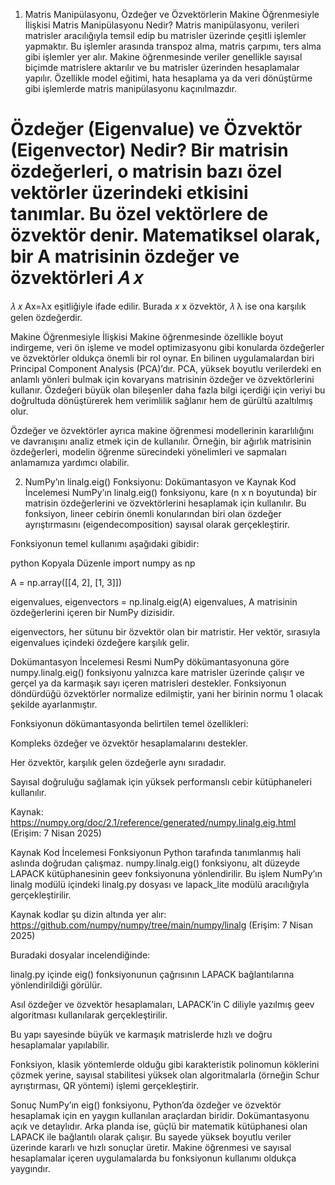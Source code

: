 1. Matris Manipülasyonu, Özdeğer ve Özvektörlerin Makine Öğrenmesiyle İlişkisi
Matris Manipülasyonu Nedir?
Matris manipülasyonu, verileri matrisler aracılığıyla temsil edip bu matrisler üzerinde çeşitli işlemler yapmaktır. Bu işlemler arasında transpoz alma, matris çarpımı, ters alma gibi işlemler yer alır. Makine öğrenmesinde veriler genellikle sayısal biçimde matrislere aktarılır ve bu matrisler üzerinden hesaplamalar yapılır. Özellikle model eğitimi, hata hesaplama ya da veri dönüştürme gibi işlemlerde matris manipülasyonu kaçınılmazdır.

Özdeğer (Eigenvalue) ve Özvektör (Eigenvector) Nedir?
Bir matrisin özdeğerleri, o matrisin bazı özel vektörler üzerindeki etkisini tanımlar. Bu özel vektörlere de özvektör denir. Matematiksel olarak, bir A matrisinin özdeğer ve özvektörleri 
𝐴
𝑥
=
𝜆
𝑥
Ax=λx eşitliğiyle ifade edilir. Burada 
𝑥
x özvektör, 
𝜆
λ ise ona karşılık gelen özdeğerdir.

Makine Öğrenmesiyle İlişkisi
Makine öğrenmesinde özellikle boyut indirgeme, veri ön işleme ve model optimizasyonu gibi konularda özdeğerler ve özvektörler oldukça önemli bir rol oynar. En bilinen uygulamalardan biri Principal Component Analysis (PCA)’dır. PCA, yüksek boyutlu verilerdeki en anlamlı yönleri bulmak için kovaryans matrisinin özdeğer ve özvektörlerini kullanır. Özdeğeri büyük olan bileşenler daha fazla bilgi içerdiği için veriyi bu doğrultuda dönüştürerek hem verimlilik sağlanır hem de gürültü azaltılmış olur.

Özdeğer ve özvektörler ayrıca makine öğrenmesi modellerinin kararlılığını ve davranışını analiz etmek için de kullanılır. Örneğin, bir ağırlık matrisinin özdeğerleri, modelin öğrenme sürecindeki yönelimleri ve sapmaları anlamamıza yardımcı olabilir.

2. NumPy’ın linalg.eig() Fonksiyonu: Dokümantasyon ve Kaynak Kod İncelemesi
NumPy’ın linalg.eig() fonksiyonu, kare (n x n boyutunda) bir matrisin özdeğerlerini ve özvektörlerini hesaplamak için kullanılır. Bu fonksiyon, lineer cebirin önemli konularından biri olan özdeğer ayrıştırmasını (eigendecomposition) sayısal olarak gerçekleştirir.

Fonksiyonun temel kullanımı aşağıdaki gibidir:

python
Kopyala
Düzenle
import numpy as np

A = np.array([[4, 2],
              [1, 3]])

eigenvalues, eigenvectors = np.linalg.eig(A)
eigenvalues, A matrisinin özdeğerlerini içeren bir NumPy dizisidir.

eigenvectors, her sütunu bir özvektör olan bir matristir. Her vektör, sırasıyla eigenvalues içindeki özdeğere karşılık gelir.

Dokümantasyon İncelemesi
Resmi NumPy dökümantasyonuna göre numpy.linalg.eig() fonksiyonu yalnızca kare matrisler üzerinde çalışır ve gerçel ya da karmaşık sayı içeren matrisleri destekler. Fonksiyonun döndürdüğü özvektörler normalize edilmiştir, yani her birinin normu 1 olacak şekilde ayarlanmıştır.

Fonksiyonun dökümantasyonda belirtilen temel özellikleri:

Kompleks özdeğer ve özvektör hesaplamalarını destekler.

Her özvektör, karşılık gelen özdeğerle aynı sıradadır.

Sayısal doğruluğu sağlamak için yüksek performanslı cebir kütüphaneleri kullanılır.

Kaynak:
https://numpy.org/doc/2.1/reference/generated/numpy.linalg.eig.html
(Erişim: 7 Nisan 2025)

Kaynak Kod İncelemesi
Fonksiyonun Python tarafında tanımlanmış hali aslında doğrudan çalışmaz. numpy.linalg.eig() fonksiyonu, alt düzeyde LAPACK kütüphanesinin geev fonksiyonuna yönlendirilir. Bu işlem NumPy’ın linalg modülü içindeki linalg.py dosyası ve lapack_lite modülü aracılığıyla gerçekleştirilir.

Kaynak kodlar şu dizin altında yer alır:
https://github.com/numpy/numpy/tree/main/numpy/linalg
(Erişim: 7 Nisan 2025)

Buradaki dosyalar incelendiğinde:

linalg.py içinde eig() fonksiyonunun çağrısının LAPACK bağlantılarına yönlendirildiği görülür.

Asıl özdeğer ve özvektör hesaplamaları, LAPACK’in C diliyle yazılmış geev algoritması kullanılarak gerçekleştirilir.

Bu yapı sayesinde büyük ve karmaşık matrislerde hızlı ve doğru hesaplamalar yapılabilir.

Fonksiyon, klasik yöntemlerde olduğu gibi karakteristik polinomun köklerini çözmek yerine, sayısal stabilitesi yüksek olan algoritmalarla (örneğin Schur ayrıştırması, QR yöntemi) işlemi gerçekleştirir.

Sonuç
NumPy’ın eig() fonksiyonu, Python’da özdeğer ve özvektör hesaplamak için en yaygın kullanılan araçlardan biridir. Dokümantasyonu açık ve detaylıdır. Arka planda ise, güçlü bir matematik kütüphanesi olan LAPACK ile bağlantılı olarak çalışır. Bu sayede yüksek boyutlu veriler üzerinde kararlı ve hızlı sonuçlar üretir. Makine öğrenmesi ve sayısal hesaplamalar içeren uygulamalarda bu fonksiyonun kullanımı oldukça yaygındır.

